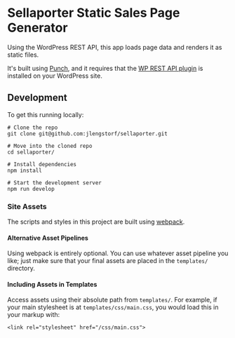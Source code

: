 # Sellaporter Static Sales Page Generator

Using the WordPress REST API, this app loads page data and renders it as static files.

It's built using [Punch](http://laktek.github.io/punch/), and it requires that the [WP REST API plugin](http://v2.wp-api.org/) is installed on your WordPress site.

## Development

To get this running locally:

    # Clone the repo
    git clone git@github.com:jlengstorf/sellaporter.git

    # Move into the cloned repo
    cd sellaporter/

    # Install dependencies
    npm install

    # Start the development server
    npm run develop

### Site Assets

The scripts and styles in this project are built using [webpack](https://webpack.github.io).

#### Alternative Asset Pipelines

Using webpack is entirely optional. You can use whatever asset pipeline you like; just make sure that your final assets are placed in the `templates/` directory.

#### Including Assets in Templates

Access assets using their absolute path from `templates/`. For example, if your main stylesheet is at `templates/css/main.css`, you would load this in your markup with:

    <link rel="stylesheet" href="/css/main.css">
